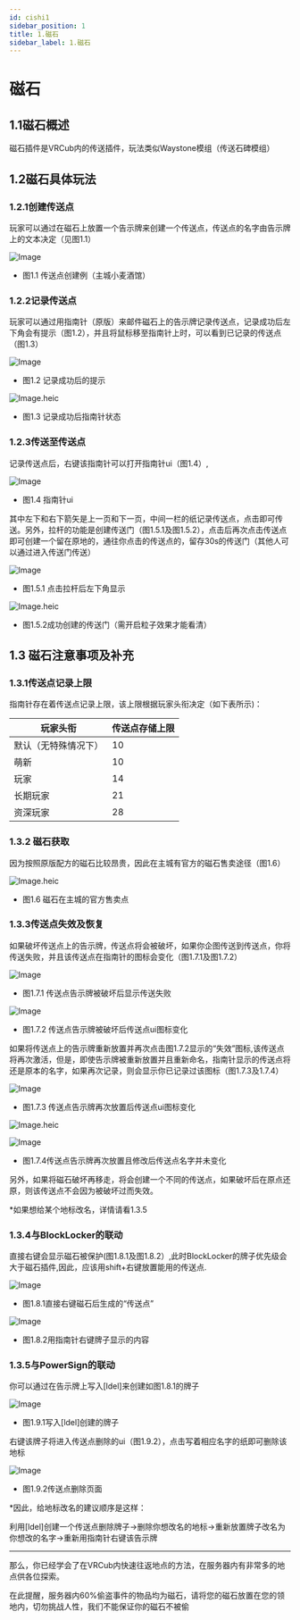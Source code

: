 ```yaml
---
id: cishi1
sidebar_position: 1
title: 1.磁石
sidebar_label: 1.磁石
---
```


# 磁石

## 1.1磁石概述

磁石插件是VRCub内的传送插件，玩法类似Waystone模组（传送石碑模组）

## 1.2磁石具体玩法

### 1.2.1创建传送点

玩家可以通过在磁石上放置一个告示牌来创建一个传送点，传送点的名字由告示牌上的文本决定（见图1.1）

![Image](https://res.craft.do/user/full/8c64421f-afa1-96e8-dd67-8efce27b11dd/doc/0CD7EAEF-6C78-4553-A019-434678CD942C/626EBD27-7A98-42CB-9AB4-D714C5C2E486_2/1R9HTdoAQyovG0BPl2dp6VFLcMlr6T1awUFuezT5Incz/Image.heic)

- 图1.1 传送点创建例（主城小麦酒馆）

### 1.2.2记录传送点

玩家可以通过用指南针（原版）来邮件磁石上的告示牌记录传送点，记录成功后左下角会有提示（图1.2），并且将鼠标移至指南针上时，可以看到已记录的传送点（图1.3）

![Image](https://res.craft.do/user/full/8c64421f-afa1-96e8-dd67-8efce27b11dd/doc/0CD7EAEF-6C78-4553-A019-434678CD942C/35FBEC18-E9E9-415D-993B-B930E8C4AAA1_2/LLQMYzGyfxpxydIT5WNEURJWxZOO5Tiowvx83aZPtDQz/Image.heic)

- 图1.2 记录成功后的提示

![Image.heic](https://res.craft.do/user/full/8c64421f-afa1-96e8-dd67-8efce27b11dd/doc/0CD7EAEF-6C78-4553-A019-434678CD942C/2A606DCF-1B69-4781-9B13-24E64827AF90_2/jmHNDRUpgQxs2cRYuEB09lE9XZnrncefDJxXyn3JEH8z/Image.heic)

- 图1.3 记录成功后指南针状态

### 1.2.3传送至传送点

记录传送点后，右键该指南针可以打开指南针ui（图1.4）,

![Image](https://res.craft.do/user/full/8c64421f-afa1-96e8-dd67-8efce27b11dd/doc/0CD7EAEF-6C78-4553-A019-434678CD942C/ACAB0E94-11E1-4C28-9C51-EC5188FCF837_2/KF8mzzQU7zyQENlca8ix3n05MhXg3QlhUEHaeZTCW5Ez/Image.heic)

- 图1.4 指南针ui

其中左下和右下箭矢是上一页和下一页，中间一栏的纸记录传送点，点击即可传送。另外，拉杆的功能是创建传送门（图1.5.1及图1.5.2），点击后再次点击传送点即可创建一个留在原地的，通往你点击的传送点的，留存30s的传送门（其他人可以通过进入传送门传送）

![Image](https://res.craft.do/user/full/8c64421f-afa1-96e8-dd67-8efce27b11dd/doc/0CD7EAEF-6C78-4553-A019-434678CD942C/4B3787F5-5635-435C-A08B-ABE03A70E276_2/4VvNdaiqZzdaNY7lDW7XXtTpSF3448WI7kR7tygZR5Yz/Image.heic)

- 图1.5.1 点击拉杆后左下角显示

![Image.heic](https://res.craft.do/user/full/8c64421f-afa1-96e8-dd67-8efce27b11dd/doc/0CD7EAEF-6C78-4553-A019-434678CD942C/76BDDABE-C6EF-4AD7-8BE0-F6C1475772EE_2/5Z17RdzLKQeaoTM3KXn3uUxVoyN5a6AXxyxieFnIxi8z/Image.heic)

- 图1.5.2成功创建的传送门（需开启粒子效果才能看清）

## 1.3 磁石注意事项及补充

### 1.3.1传送点记录上限

指南针存在着传送点记录上限，该上限根据玩家头衔决定（如下表所示)：

| 玩家头衔       | 传送点存储上限 |
| ---------- | ------- |
| 默认（无特殊情况下） | 10      |
| 萌新         | 10      |
| 玩家         | 14      |
| 长期玩家       | 21      |
| 资深玩家       | 28      |

### 1.3.2 磁石获取

因为按照原版配方的磁石比较昂贵，因此在主城有官方的磁石售卖途径（图1.6）

![Image.heic](https://res.craft.do/user/full/8c64421f-afa1-96e8-dd67-8efce27b11dd/doc/0CD7EAEF-6C78-4553-A019-434678CD942C/E84A32CA-E8DC-48C5-A8E6-61BB799418D0_2/DWsyXVmOzp8mvLtVkCPyA1CIz91LjmbEXZdC6RpXUwUz/Image.heic)

- 图1.6 磁石在主城的官方售卖点

### 1.3.3传送点失效及恢复

如果破坏传送点上的告示牌，传送点将会被破坏，如果你企图传送到传送点，你将传送失败，并且该传送点在指南针的图标会变化（图1.7.1及图1.7.2）

![Image](https://res.craft.do/user/full/8c64421f-afa1-96e8-dd67-8efce27b11dd/doc/0CD7EAEF-6C78-4553-A019-434678CD942C/C3F2B54B-BF8F-4C8D-8243-51A63396068A_2/gjyrFwQI8C0utpjOSdpuXnM9Dt9mEvk1DdywjP8fZxEz/Image.heic)

- 图1.7.1 传送点告示牌被破坏后显示传送失败

![Image](https://res.craft.do/user/full/8c64421f-afa1-96e8-dd67-8efce27b11dd/doc/0CD7EAEF-6C78-4553-A019-434678CD942C/279AFD15-E0D8-4E53-A1C4-118622FEBFBD_2/xxSx9mwmm1jpHnDZgY3y5sxXYMW3k8T09JjrxH1i050z/Image.heic)

- 图1.7.2 传送点告示牌被破坏后传送点ui图标变化

如果将传送点上的告示牌重新放置并再次点击图1.7.2显示的“失效”图标,该传送点将再次激活，但是，即使告示牌被重新放置并且重新命名，指南针显示的传送点将还是原本的名字，如果再次记录，则会显示你已记录过该图标（图1.7.3及1.7.4）

![Image](https://res.craft.do/user/full/8c64421f-afa1-96e8-dd67-8efce27b11dd/doc/0CD7EAEF-6C78-4553-A019-434678CD942C/1D53007F-7B69-4C4B-B933-DA1BCB9A19E1_2/3QCADFamBul8M0v4a3fXLKiTcFqWOFqi9ODMcx9df0Az/Image.heic)

- 图1.7.3 传送点告示牌再次放置后传送点ui图标变化

![Image.heic](https://res.craft.do/user/full/8c64421f-afa1-96e8-dd67-8efce27b11dd/doc/0CD7EAEF-6C78-4553-A019-434678CD942C/5B9F4CD1-F8D3-4409-9A3A-483C6AA9D5B3_2/9sh8pgtXK4zGlS2GqXB5gYn5sGIyjyxm2cwhIYuEXDEz/Image.heic)

![Image](https://res.craft.do/user/full/8c64421f-afa1-96e8-dd67-8efce27b11dd/doc/0CD7EAEF-6C78-4553-A019-434678CD942C/0C4A1CE9-3543-4FE8-8D8F-C286A65585B1_2/pbqQi5MAG23iA70D73wnlObxkJ1PK7Z4jv0tgBD9CKoz/Image.heic)

- 图1.7.4传送点告示牌再次放置且修改后传送点名字并未变化

另外，如果将磁石破坏再移走，将会创建一个不同的传送点，如果破坏后在原点还原，则该传送点不会因为被破坏过而失效。

*如果想给某个地标改名，详情请看1.3.5

### 1.3.4与BlockLocker的联动

直接右键会显示磁石被保护(图1.8.1及图1.8.2）,此时BlockLocker的牌子优先级会大于磁石插件,因此，应该用shift+右键放置能用的传送点.

![Image](https://res.craft.do/user/full/8c64421f-afa1-96e8-dd67-8efce27b11dd/doc/0CD7EAEF-6C78-4553-A019-434678CD942C/CE5D4FFC-99DD-4188-99CE-6AA93888A640_2/gOcGf232OCkbWl90ANlNkVqnxzurGYsLyNUaa82KAbYz/Image.heic)

- 图1.8.1直接右键磁石后生成的“传送点”

![Image](https://res.craft.do/user/full/8c64421f-afa1-96e8-dd67-8efce27b11dd/doc/0CD7EAEF-6C78-4553-A019-434678CD942C/6CC0D6F5-0196-4F5F-A8EE-BD5B5653CA6B_2/qVHthDZ0ewsqIO166ueXKxeveZBVUOLEU8DPDrwGfmQz/Image.heic)

- 图1.8.2用指南针右键牌子显示的内容

### 1.3.5与PowerSign的联动

你可以通过在告示牌上写入[ldel]来创建如图1.8.1的牌子

![Image](https://res.craft.do/user/full/8c64421f-afa1-96e8-dd67-8efce27b11dd/doc/0CD7EAEF-6C78-4553-A019-434678CD942C/368C6C9E-6CE5-4FAD-961C-60179DC8FFE1_2/79bH1Ay41YQdNbwenDhRvEH50U0abNz6sYZZ2UMcEf8z/Image.heic)

- 图1.9.1写入[ldel]创建的牌子

右键该牌子将进入传送点删除的ui（图1.9.2），点击写着相应名字的纸即可删除该地标

![Image](https://res.craft.do/user/full/8c64421f-afa1-96e8-dd67-8efce27b11dd/doc/0CD7EAEF-6C78-4553-A019-434678CD942C/D32443F1-ADD6-403C-BE4B-EB2C0482892A_2/ob5KRxgXYRTZm0U08602P8pFQwbnUnGkQp3AMcxuXr0z/Image.heic)

- 图1.9.2传送点删除页面

*因此，给地标改名的建议顺序是这样：

利用[ldel]创建一个传送点删除牌子→删除你想改名的地标→重新放置牌子改名为你想改的名字→重新用指南针右键该告示牌

---

那么，你已经学会了在VRCub内快速往返地点的方法，在服务器内有非常多的地点供各位探索。

在此提醒，服务器内60%偷盗事件的物品均为磁石，请将您的磁石放置在您的领地内，切勿挑战人性，我们不能保证你的磁石不被偷
